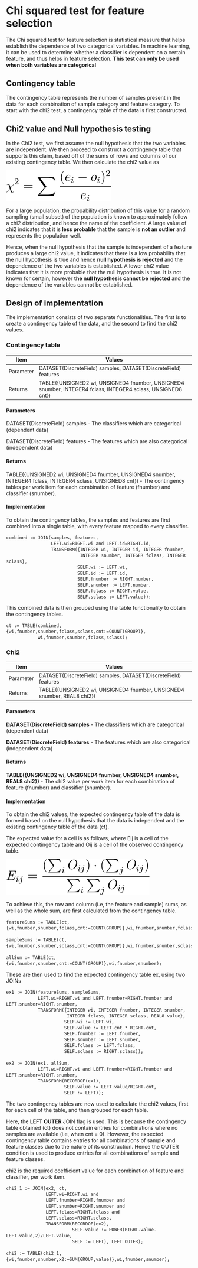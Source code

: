 # Chi squared test for feature selection
The Chi squared test for feature selection is statistical measure that helps establish the dependence of two categorical variables. In machine learning, it can be used to determine whether a classifier is dependent on a certain feature, and thus helps in feature selection.
**This test can only be used when both variables are categorical**
## Contingency table
The contingency table represents the number of samples present in the data for each combination of sample category and feature category. To start with the chi2 test, a contingency table of the data is first constructed.
## Chi2 value and Null hypothesis testing
In the Chi2 test, we first assume the null hypothesis that the two variables are independent. We then proceed to construct a contingency table that supports this claim, based off of the sums of rows and columns of our existing contingency table. We then calculate the chi2 value as

![chi2](https://github.com/suryanarayanan21/HPCC-Evaluation-metrics-for-ML-algorithms/blob/master/Planning/img/Chi2.svg)

For a large population, the propability distribution of this value for a random sampling (small subset) of the population is known to approximately follow a chi2 distribution, and hence the name of the coefficient. A large value of chi2 indicates that it is **less probable** that the sample is **not an outlier** and represents the population well.

Hence, when the null hypothesis that the sample is independent of a feature produces a large chi2 value, it indicates that there is a low probability that the null hypothesis is true and hence **null hypothesis is rejected** and the dependence of the two variables is established. A lower chi2 value indicates that it is more probable that the null hypothesis is true. It is not known for certain, however **the null hypothesis cannot be rejected** and the dependence of the variables cannot be established.
## Design of implementation
The implementation consists of two separate functionalities. The first is to create a contingency table of the data, and the second to find the chi2 values.
### Contingency table
| Item | Values |
| --- | --- |
| Parameter | DATASET(DiscreteField) samples, DATASET(DiscreteField) features |
| Returns | TABLE({UNSIGNED2 wi, UNSIGNED4 fnumber, UNSIGNED4 snumber, INTEGER4 fclass, INTEGER4 sclass, UNSIGNED8 cnt}) |
#### Parameters
DATASET(DiscreteField) samples - The classifiers which are categorical (dependent data)

DATASET(DiscreteField) features - The features which are also categorical (independent data)
#### Returns
TABLE({UNSIGNED2 wi, UNSIGNED4 fnumber, UNSIGNED4 snumber, INTEGER4 fclass, INTEGER4 sclass, UNSIGNED8 cnt}) - The contingency tables per work item for each combination of feature (fnumber) and classifier (snumber).
#### Implementation
To obtain the contingency tables, the samples and features are first combined into a single table, with every feature mapped to every classifier.

~~~
combined := JOIN(samples, features,
                 LEFT.wi=RIGHT.wi and LEFT.id=RIGHT.id,
                 TRANSFORM({INTEGER wi, INTEGER id, INTEGER fnumber,
                            INTEGER snumber, INTEGER fclass, INTEGER sclass},
                           SELF.wi := LEFT.wi,
                           SELF.id := LEFT.id,
                           SELF.fnumber := RIGHT.number,
                           SELF.snumber := LEFT.number,
                           SELF.fclass := RIGHT.value,
                           SELF.sclass := LEFT.value));
~~~

This combined data is then grouped using the table functionality to obtain the contingency tables.

~~~
ct := TABLE(combined, {wi,fnumber,snumber,fclass,sclass,cnt:=COUNT(GROUP)},
            wi,fnumber,snumber,fclass,sclass);
~~~
### Chi2
| Item | Values |
| --- | --- |
| Parameter | DATASET(DiscreteField) samples, DATASET(DiscreteField) features |
| Returns | TABLE({UNSIGNED2 wi, UNSIGNED4 fnumber, UNSIGNED4 snumber, REAL8 chi2}) |
#### Parameters
**DATASET(DiscreteField) samples** - The classifiers which are categorical (dependent data)

**DATASET(DiscreteField) features** - The features which are also categorical (independent data)
#### Returns
**TABLE({UNSIGNED2 wi, UNSIGNED4 fnumber, UNSIGNED4 snumber, REAL8 chi2})** - The chi2 value per work item for each combination of feature (fnumber) and classifier (snumber).
#### Implementation
To obtain the chi2 values, the expected contingency table of the data is formed based on the null hypothesis that the data is independent and the existing contingency table of the data (ct).

The expected value for a cell is as follows, where Eij is a cell of the expected contingency table and Oij is a cell of the observed contingency table.

![expected](https://github.com/suryanarayanan21/HPCC-Evaluation-metrics-for-ML-algorithms/blob/master/Planning/img/chi2exp.svg)

To achieve this, the row and column (i.e, the feature and sample) sums, as well as the whole sum, are first calculated from the contingency table.

~~~
featureSums := TABLE(ct, {wi,fnumber,snumber,fclass,cnt:=COUNT(GROUP)},wi,fnumber,snumber,fclass);

sampleSums := TABLE(ct, {wi,fnumber,snumber,sclass,cnt:=COUNT(GROUP)},wi,fnumber,snumber,sclass);

allSum := TABLE(ct, {wi,fnumber,snumber,cnt:=COUNT(GROUP)},wi,fnumber,snumber);
~~~

These are then used to find the expected contingency table ex, using two JOINs

~~~
ex1 := JOIN(featureSums, sampleSums,
            LEFT.wi=RIGHT.wi and LEFT.fnumber=RIGHT.fnumber and LEFT.snumber=RIGHT.snumber,
            TRANSFORM({INTEGER wi, INTEGER fnumber, INTEGER snumber, 
                       INTEGER fclass, INTEGER sclass, REAL8 value},
                      SELF.wi := LEFT.wi,
                      SELF.value := LEFT.cnt * RIGHT.cnt,
                      SELF.fnumber := LEFT.fnumber,
                      SELF.snumber := LEFT.snumber,
                      SELF.fclass := LEFT.fclass,
                      SELF.sclass := RIGHT.sclass));

ex2 := JOIN(ex1, allSum,
            LEFT.wi=RIGHT.wi and LEFT.fnumber=RIGHT.fnumber and LEFT.snumber=RIGHT.snumber,
            TRANSFORM(RECORDOF(ex1),
                      SELF.value := LEFT.value/RIGHT.cnt,
                      SELF := LEFT));
~~~

The two contingency tables are now used to calculate the chi2 values, first for each cell of the table, and then grouped for each table.

Here, the **LEFT OUTER** JOIN flag is used. This is because the contingency table obtained (ct) does not contain entries for combinations where no samples are available (i.e, when cnt = 0). However, the expected contingency table contains entries for all combinations of sample and feature classes due to the nature of its construction. Hence the OUTER condition is used to produce entries for all combinations of sample and feature classes.

chi2 is the required coefficient value for each combination of feature and classifier, per work item.
~~~
chi2_1 := JOIN(ex2, ct,
               LEFT.wi=RIGHT.wi and
               LEFT.fnumber=RIGHT.fnumber and
               LEFT.snumber=RIGHT.snumber and
               LEFT.fclass=RIGHT.fclass and
               LEFT.sclass=RIGHT.sclass,
               TRANSFORM(RECORDOF(ex2),
                         SELF.value := POWER(RIGHT.value-LEFT.value,2)/LEFT.value,
                         SELF := LEFT), LEFT OUTER);

chi2 := TABLE(chi2_1, {wi,fnumber,snumber,x2:=SUM(GROUP,value)},wi,fnumber,snumber);
~~~
